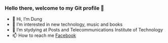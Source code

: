 ### Hello there, welcome to my Git profile 👋

- 👋 Hi, I’m Dung
- 👀 I’m interested in new technology, music and books
- 🌱 I’m stydying at Posts and Telecommunications Institute of Technology
- 📫 How to reach me [Facebook](https://www.facebook.com/totien.dung.31)

<!---
ttdung24/ttdung24 is a ✨ special ✨ repository because its `README.md` (this file) appears on your GitHub profile.
You can click the Preview link to take a look at your changes.
--->
